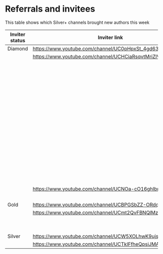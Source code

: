 # Referrals and invitees

This table shows which Silver+ channels brought new authors this week

| Inviter status | Inviter link | referredBy | Link YT | Status |
| --- | --- | --- | --- | --- |
| Diamond | https://www.youtube.com/channel/UC0pHpxSt_4gd63WylQL0cVQ | 44254 | https://www.youtube.com/channel/UC6yt7NVTDrKGvd4saiEK2ug | Bronze |
|  | https://www.youtube.com/channel/UCHCiaRsqvtMriZlVxYMP5ig | 47429 | https://www.youtube.com/channel/UCQ2KSpW7GAtEkXj5Yq63cHg | Bronze |
|  |  |  | https://www.youtube.com/channel/UCICn3vvu-jLYhPOek337bUA | Bronze |
|  |  |  | https://www.youtube.com/channel/UCq9CUnIZNNCdzWb2yUC2ypQ | Bronze |
|  |  |  | https://www.youtube.com/channel/UCXKoak8rWa4wiaQHQmDeVMg | Bronze |
|  |  |  | https://www.youtube.com/channel/UCYVOFBC3S8T8ApxkLZGVdZw | Bronze |
|  |  |  | https://www.youtube.com/channel/UCzeOUs3qrZIzBZg47Orp3ww | Bronze |
|  |  |  | https://www.youtube.com/channel/UCKvE8W0gvSDk9mTSSRNsFDQ | Opted Out |
|  |  |  | https://www.youtube.com/channel/UCiD2cUSMXGj4viJL7igNGpg | Bronze |
|  |  |  | https://www.youtube.com/channel/UCLQZqrugVRK-CfqjTKLb66A | Bronze |
|  |  |  | https://www.youtube.com/channel/UCFlw7LYNzIZMAcglb1kBHDA | Rejected |
|  |  |  | https://www.youtube.com/channel/UCauKmvT3mQ64LMiwAdQH6OA | Bronze |
|  |  |  | https://www.youtube.com/channel/UCUq2mVm-IeCzoHMp3aA2NSg | Rejected |
|  |  |  | https://www.youtube.com/channel/UCoKRIaF6llvOfMcGCTEo7vg | Bronze |
|  |  |  | https://www.youtube.com/channel/UC6iJkaqaNsr7Wwgcx0K62ZA | Bronze |
|  |  |  | https://www.youtube.com/channel/UCRCIhdfj8WqNM4fkpCl3xLg | Bronze |
|  |  |  | https://www.youtube.com/channel/UCfLDrJmRFPdSItztmV7ooNw | Bronze |
|  | https://www.youtube.com/channel/UCNOa-cO16ghIbnFnReO5zEQ | 54770 | https://www.youtube.com/channel/UC3_wHXHmcPyLLyizAysTOgg | Bronze |
|  |  |  | https://www.youtube.com/channel/UCpEa7S7YpJI3yDR9kZp_uSg | Rejected |
| Gold | https://www.youtube.com/channel/UCBPGSbZZ-ORdqrt2-tOrO9w | 42049 | https://www.youtube.com/channel/UCPbSIVTTNC83J5J_b5VyyyA | Bronze |
|  | https://www.youtube.com/channel/UCmt2QvFBNQlMzw_5sgLPFnQ | 50853 | https://www.youtube.com/channel/UCUjW5oUl0Ozdz32aJRzpAOQ | Bronze |
|  |  |  | https://www.youtube.com/channel/UCCWgLq-OM2bEDIVaOTo9g5g | Rejected |
|  |  |  | https://www.youtube.com/channel/UCmOy76BF69AHTGwZvH4ThuA | Bronze |
| Silver | https://www.youtube.com/channel/UCW5XOLhwK9ujsXlxJIsLEbw | 48579 | https://www.youtube.com/channel/UCIHi3BN4kHzttliNwHxpi5g | Bronze |
|  | https://www.youtube.com/channel/UCTklFfheQpsiJMAIM8gpSAQ | 50882 | https://www.youtube.com/channel/UCppBA9nPmlIgxBRANjA0C3g | Bronze |
